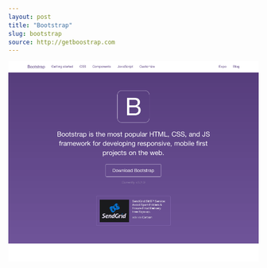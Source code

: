 ```yaml
---
layout: post
title: "Bootstrap"
slug: bootstrap
source: http://getboostrap.com
---
```


<img src="/screenshots/bootstrap.png">

